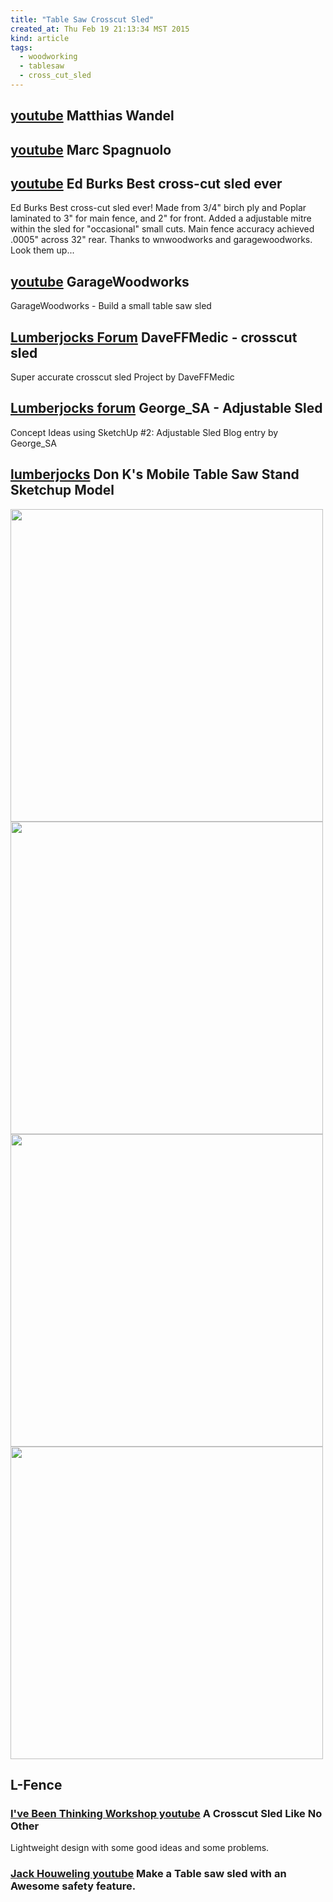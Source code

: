 ```yaml
---
title: "Table Saw Crosscut Sled"
created_at: Thu Feb 19 21:13:34 MST 2015
kind: article
tags:
  - woodworking
  - tablesaw
  - cross_cut_sled
---
```


## [youtube](https://www.youtube.com/watch?v=m4ImoPkHaMc) Matthias Wandel


## [youtube](https://www.youtube.com/watch?v=uE9f4bp_wm8) Marc Spagnuolo

## [youtube](https://www.youtube.com/watch?v=QzyPjumHnww) Ed Burks Best cross-cut sled ever

Ed Burks Best cross-cut sled ever! Made from 3/4" birch ply and Poplar
laminated to 3" for main fence, and 2" for front. Added a adjustable mitre
within the sled for "occasional" small cuts. Main fence accuracy achieved
.0005" across 32" rear. Thanks to wnwoodworks and garagewoodworks. Look
them up...

## [youtube](https://www.youtube.com/watch?v=YTlpY_chcio) GarageWoodworks

GarageWoodworks - Build a small table saw sled

## [Lumberjocks Forum](http://lumberjocks.com/projects/73187) DaveFFMedic - crosscut sled

Super accurate crosscut sled Project by DaveFFMedic

## [Lumberjocks forum](http://lumberjocks.com/George_SA/blog/43377) George_SA - Adjustable Sled

Concept Ideas using SketchUp #2: Adjustable Sled
Blog entry by George_SA


## [lumberjocks](http://lumberjocks.com/Brad_Nailor/blog/11845) Don K's Mobile Table Saw Stand Sketchup Model

<img src="/assets/images/don-k-rolling-stand1.jpg" width="500">

<img src="/assets/images/don-k-rolling-stand2.jpg" width="500">

<img src="/assets/images/don-k-rolling-stand3.jpg" width="500">

<img src="/assets/images/don-k-rolling-stand4.jpg" width="500">

## L-Fence

<h3>
  <a href="https://www.youtube.com/watch?v=nXNp9S1JTGc" target="_blank">I've Been Thinking Workshop youtube</a>
  A Crosscut Sled Like No Other
</h3>

Lightweight design with some good ideas and some problems.

<h3>
  <a href="https://www.youtube.com/watch?v=81jfZR8m1G4" target="_blank">Jack Houweling youtube</a>
  Make a Table saw sled with an Awesome safety feature.
</h3>

<!--
html boilerplate
<a href="" target="_blank"></a>
<a name=""></a>
<img src="" width="400px">
<ul>
  <li></li>
</ul>
<pre>
</pre>
<p style="margin-bottom: 2em;"></p>
<hr style="border: 0; height: 3px; background: #333; background-image: linear-gradient(to right, #ccc, #333, #ccc);">
<pre><code>
</code></pre>
<math xmlns='http://www.w3.org/1998/Math/MathML' display='block'>
</math>
-->
